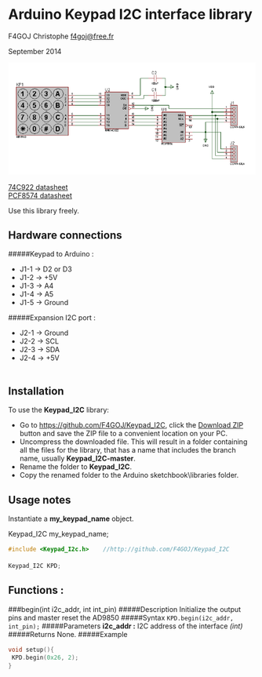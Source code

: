 # Arduino Keypad I2C interface library #
F4GOJ Christophe f4goj@free.fr

September 2014

![keypad_i2c](https://raw.githubusercontent.com/F4GOJ/Keypad_I2C/master/images/keypad_i2c_sch.png)

[74C922 datasheet](https://github.com/F4GOJ/Keypad_I2C/blob/master/images/mm54c923.pdf)<br>
[PCF8574 datasheet](https://github.com/F4GOJ/Keypad_I2C/blob/master/images/PCF8574.pdf) 

Use this library freely.

## Hardware connections ##
#####Keypad to Arduino :

- J1-1 -> D2 or D3
- J1-2 -> +5V
- J1-3 -> A4
- J1-4 -> A5
- J1-5 -> Ground

#####Expansion I2C port :

- J2-1 -> Ground
- J2-2 -> SCL
- J2-3 -> SDA
- J2-4 -> +5V
<br><br>

## Installation ##
To use the **Keypad_I2C** library:  
- Go to https://github.com/F4GOJ/Keypad_I2C, click the [Download ZIP](https://github.com/F4GOJ/Keypad_I2C/archive/master.zip) button and save the ZIP file to a convenient location on your PC.
- Uncompress the downloaded file.  This will result in a folder containing all the files for the library, that has a name that includes the branch name, usually **Keypad_I2C-master**.
- Rename the folder to  **Keypad_I2C**.
- Copy the renamed folder to the Arduino sketchbook\libraries folder.

## Usage notes ##

Instantiate a **my_keypad_name** object.

Keypad_I2C my_keypad_name;

```c++
#include <Keypad_I2c.h>    //http://github.com/F4GOJ/Keypad_I2C

Keypad_I2C KPD;
```

## Functions : ##
###begin(int i2c_addr, int int_pin)
#####Description
Initialize the output pins and master reset the AD9850
#####Syntax
`KPD.begin(i2c_addr, int_pin);`
#####Parameters
**i2c_addr :** I2C address of the interface *(int)*<br>
#####Returns
None.
#####Example
```c++
void setup(){
 KPD.begin(0x26, 2);
}
```
